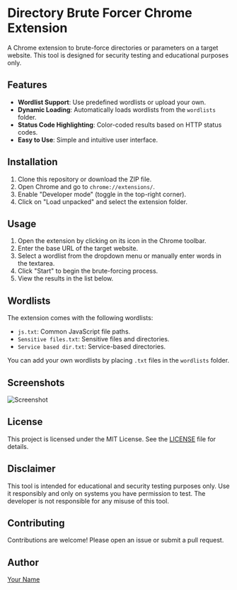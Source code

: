 # Directory Brute Forcer Chrome Extension

A Chrome extension to brute-force directories or parameters on a target website. This tool is designed for security testing and educational purposes only.

## Features
- **Wordlist Support**: Use predefined wordlists or upload your own.
- **Dynamic Loading**: Automatically loads wordlists from the `wordlists` folder.
- **Status Code Highlighting**: Color-coded results based on HTTP status codes.
- **Easy to Use**: Simple and intuitive user interface.

## Installation
1. Clone this repository or download the ZIP file.
2. Open Chrome and go to `chrome://extensions/`.
3. Enable "Developer mode" (toggle in the top-right corner).
4. Click on "Load unpacked" and select the extension folder.

## Usage
1. Open the extension by clicking on its icon in the Chrome toolbar.
2. Enter the base URL of the target website.
3. Select a wordlist from the dropdown menu or manually enter words in the textarea.
4. Click "Start" to begin the brute-forcing process.
5. View the results in the list below.

## Wordlists
The extension comes with the following wordlists:
- `js.txt`: Common JavaScript file paths.
- `Sensitive files.txt`: Sensitive files and directories.
- `Service based dir.txt`: Service-based directories.

You can add your own wordlists by placing `.txt` files in the `wordlists` folder.

## Screenshots
![Screenshot](screenshot.png) <!-- Add a screenshot if available -->

## License
This project is licensed under the MIT License. See the [LICENSE](LICENSE) file for details.

## Disclaimer
This tool is intended for educational and security testing purposes only. Use it responsibly and only on systems you have permission to test. The developer is not responsible for any misuse of this tool.

## Contributing
Contributions are welcome! Please open an issue or submit a pull request.

## Author
[Your Name](https://github.com/yourusername)
